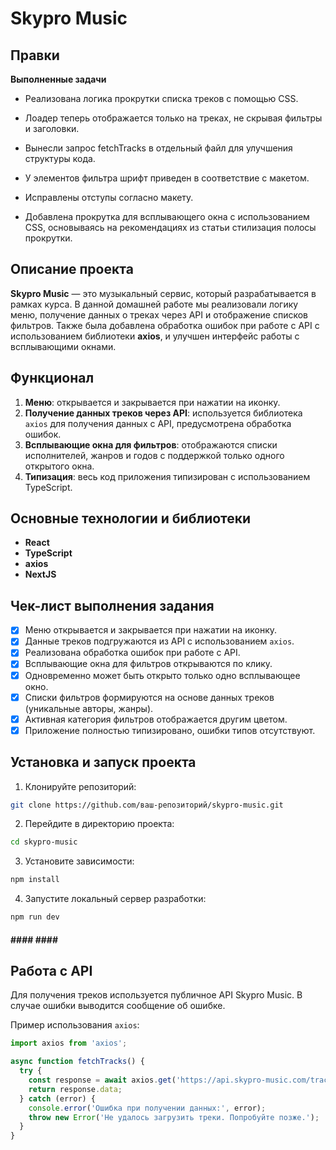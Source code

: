 
# Skypro Music

## Правки 

**Выполненные задачи**

* Реализована логика прокрутки списка треков с помощью CSS.

* Лоадер теперь отображается только на треках, не скрывая фильтры и заголовки.

* Вынесли запрос fetchTracks в отдельный файл для улучшения структуры кода.

* У элементов фильтра шрифт приведен в соответствие с макетом.

* Исправлены отступы согласно макету.

* Добавлена прокрутка для всплывающего окна с использованием CSS, основываясь на рекомендациях из статьи стилизация полосы прокрутки.

## Описание проекта

**Skypro Music** — это музыкальный сервис, который разрабатывается в рамках курса. В данной домашней работе мы реализовали логику меню, получение данных о треках через API и отображение списков фильтров. Также была добавлена обработка ошибок при работе с API с использованием библиотеки **axios**, и улучшен интерфейс работы с всплывающими окнами.

## Функционал

1. **Меню**: открывается и закрывается при нажатии на иконку.
2. **Получение данных треков через API**: используется библиотека `axios` для получения данных с API, предусмотрена обработка ошибок.
3. **Всплывающие окна для фильтров**: отображаются списки исполнителей, жанров и годов с поддержкой только одного открытого окна.
4. **Типизация**: весь код приложения типизирован с использованием TypeScript.

## Основные технологии и библиотеки

- **React**
- **TypeScript**
- **axios**
- **NextJS**

## Чек-лист выполнения задания

- [x] Меню открывается и закрывается при нажатии на иконку.
- [x] Данные треков подгружаются из API с использованием `axios`.
- [x] Реализована обработка ошибок при работе с API.
- [x] Всплывающие окна для фильтров открываются по клику.
- [x] Одновременно может быть открыто только одно всплывающее окно.
- [x] Списки фильтров формируются на основе данных треков (уникальные авторы, жанры).
- [x] Активная категория фильтров отображается другим цветом.
- [x] Приложение полностью типизировано, ошибки типов отсутствуют.

## Установка и запуск проекта

1. Клонируйте репозиторий:

```bash
git clone https://github.com/ваш-репозиторий/skypro-music.git
```

2. Перейдите в директорию проекта:

```bash
cd skypro-music
```

3. Установите зависимости:

```bash
npm install
```

4. Запустите локальный сервер разработки:

```bash
npm run dev
```



#### #### #### ####
## Работа с API ##

Для получения треков используется публичное API Skypro Music. В случае ошибки выводится сообщение об ошибке.

Пример использования `axios`:

```typescript
import axios from 'axios';

async function fetchTracks() {
  try {
    const response = await axios.get('https://api.skypro-music.com/tracks');
    return response.data;
  } catch (error) {
    console.error('Ошибка при получении данных:', error);
    throw new Error('Не удалось загрузить треки. Попробуйте позже.');
  }
}
```

